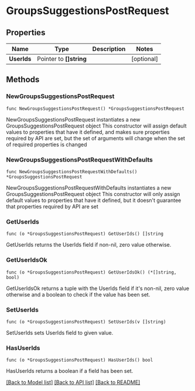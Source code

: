 # GroupsSuggestionsPostRequest

## Properties

Name | Type | Description | Notes
------------ | ------------- | ------------- | -------------
**UserIds** | Pointer to **[]string** |  | [optional] 

## Methods

### NewGroupsSuggestionsPostRequest

`func NewGroupsSuggestionsPostRequest() *GroupsSuggestionsPostRequest`

NewGroupsSuggestionsPostRequest instantiates a new GroupsSuggestionsPostRequest object
This constructor will assign default values to properties that have it defined,
and makes sure properties required by API are set, but the set of arguments
will change when the set of required properties is changed

### NewGroupsSuggestionsPostRequestWithDefaults

`func NewGroupsSuggestionsPostRequestWithDefaults() *GroupsSuggestionsPostRequest`

NewGroupsSuggestionsPostRequestWithDefaults instantiates a new GroupsSuggestionsPostRequest object
This constructor will only assign default values to properties that have it defined,
but it doesn't guarantee that properties required by API are set

### GetUserIds

`func (o *GroupsSuggestionsPostRequest) GetUserIds() []string`

GetUserIds returns the UserIds field if non-nil, zero value otherwise.

### GetUserIdsOk

`func (o *GroupsSuggestionsPostRequest) GetUserIdsOk() (*[]string, bool)`

GetUserIdsOk returns a tuple with the UserIds field if it's non-nil, zero value otherwise
and a boolean to check if the value has been set.

### SetUserIds

`func (o *GroupsSuggestionsPostRequest) SetUserIds(v []string)`

SetUserIds sets UserIds field to given value.

### HasUserIds

`func (o *GroupsSuggestionsPostRequest) HasUserIds() bool`

HasUserIds returns a boolean if a field has been set.


[[Back to Model list]](../README.md#documentation-for-models) [[Back to API list]](../README.md#documentation-for-api-endpoints) [[Back to README]](../README.md)


